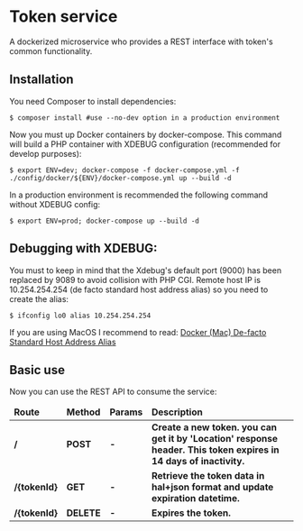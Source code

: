 Token service
==============

A dockerized microservice who provides a REST interface with token's common functionality.

## Installation

You need Composer to install dependencies:

<pre><code>$ composer install #use --no-dev option in a production environment</code></pre>

Now you must up Docker containers by docker-compose. This command will build a PHP container with XDEBUG configuration
(recommended for develop purposes):

<pre><code>$ export ENV=dev; docker-compose -f docker-compose.yml -f ./config/docker/${ENV}/docker-compose.yml up --build -d</code></pre>

In a production environment is recommended the following command without XDEBUG config:

<pre><code>$ export ENV=prod; docker-compose up --build -d</code></pre>

## Debugging with XDEBUG:

You must to keep in mind that the Xdebug's default port (9000) has been replaced by 9089 to avoid collision with PHP CGI.
Remote host IP is 10.254.254.254 (de facto standard host address alias) so you need to create the alias:

<pre><code>$ ifconfig lo0 alias 10.254.254.254</code></pre>

If you are using MacOS I recommend to read: [Docker (Mac) De-facto Standard Host Address Alias](https://gist.github.com/ralphschindler/535dc5916ccbd06f53c1b0ee5a868c93)

## Basic use

Now you can use the REST API to consume the service:

<table>
	<thead>
		<tr>
			<td><strong>Route</strong></td>
			<td><strong>Method</strong></td>
			<td><strong>Params</strong></td>
			<td><strong>Description</strong></td>
		</tr>
	</thead>
	<tbody>
        <tr>
            <td><strong>/</strong></td>
            <td><strong>POST</strong></td>
            <td><strong>-</strong></td>
            <td><strong>Create a new token. you can get it by 'Location' response header. This token expires in 14 days of inactivity.</strong></td>
        </tr>
        <tr>
            <td><strong>/{tokenId}</strong></td>
            <td><strong>GET</strong></td>
            <td><strong>-</strong></td>
            <td><strong>Retrieve the token data in hal+json format and update expiration datetime.</strong></td>
        </tr>
        <tr>
            <td><strong>/{tokenId}</strong></td>
            <td><strong>DELETE</strong></td>
            <td><strong>-</strong></td>
            <td><strong>Expires the token.</strong></td>
        </tr>
	</tbody>
</table>